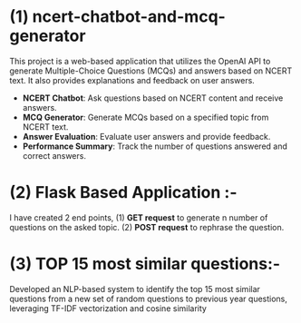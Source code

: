 # (1) ncert-chatbot-and-mcq-generator
This project is a web-based application that utilizes the OpenAI API to generate Multiple-Choice Questions (MCQs) and answers based on NCERT text. It also provides explanations and feedback on user answers.

- **NCERT Chatbot**: Ask questions based on NCERT content and receive answers.
- **MCQ Generator**: Generate MCQs based on a specified topic from NCERT text.
- **Answer Evaluation**: Evaluate user answers and provide feedback.
- **Performance Summary**: Track the number of questions answered and correct answers.

# (2) Flask Based Application :-
I have created 2 end points, (1) **GET request** to generate n number of questions on the asked topic. (2) **POST request** to rephrase the question.

# (3) TOP 15 most similar questions:-
Developed an NLP-based system to identify the top 15 most similar questions from a new set of random questions to previous year questions, leveraging TF-IDF vectorization and cosine similarity
